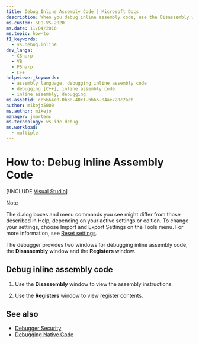 ```yaml
---
title: Debug Inline Assembly Code | Microsoft Docs
description: When you debug inline assembly code, use the Disassembly window to see the assembly instructions, and use the Registers window to view the register values.
ms.custom: SEO-VS-2020
ms.date: 11/04/2016
ms.topic: how-to
f1_keywords: 
  - vs.debug.inline
dev_langs: 
  - CSharp
  - VB
  - FSharp
  - C++
helpviewer_keywords: 
  - assembly language, debugging inline assembly code
  - debugging [C++], inline assembly code
  - inline assembly, debugging
ms.assetid: cc5664e0-0b38-40c1-bb65-04ae720c2adb
author: mikejo5000
ms.author: mikejo
manager: jmartens
ms.technology: vs-ide-debug
ms.workload: 
  - multiple
---
```

# How to: Debug Inline Assembly Code

 [!INCLUDE [Visual Studio](~/includes/applies-to-version/vs-windows-only.md)]

> [!NOTE]
> The dialog boxes and menu commands you see might differ from those described in Help, depending on your active settings or edition. To change your settings, choose Import and Export Settings on the Tools menu. For more information, see [Reset settings](../ide/environment-settings.md#reset-settings).

The debugger provides two windows for debugging inline assembly code, the **Disassembly** window and the **Registers** window.

## Debug inline assembly code

1. Use the **Disassembly** window to view the assembly instructions.

2. Use the **Registers** window to view register contents.

## See also

- [Debugger Security](../debugger/debugger-security.md)
- [Debugging Native Code](../debugger/debugging-native-code.md)